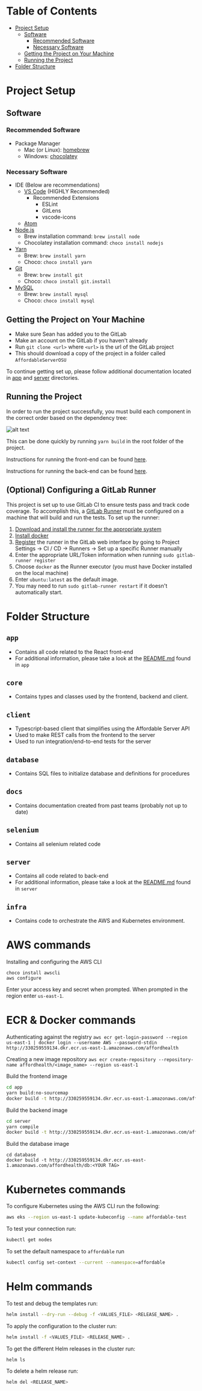 # Table of Contents
- [Project Setup](#Project-Setup)
  - [Software](##Software)
    - [Recommended Software](###Recommended-Software)
    - [Necessary Software](###Necessary-Software)
  - [Getting the Project on Your Machine](##Getting-the-Project-on-Your-Machine)
  - [Running the Project](##Running-the-Project)
- [Folder Structure](#Folder-Structure)

# Project Setup
## Software
### Recommended Software
- Package Manager
  - Mac (or Linux): [homebrew](https://brew.sh/)
  - Windows: [chocolatey](https://chocolatey.org/)
### Necessary Software
- IDE (Below are recommendations)
  - [VS Code](https://code.visualstudio.com) (HIGHLY Recommended)
    - Recommended Extensions
      - ESLint
      - GitLens
      - vscode-icons
  - [Atom](https://atom.io)
- [Node.js](https://nodejs.org/)
  - Brew installation command: `brew install node`
  - Chocolatey installation command: `choco install nodejs`
- [Yarn](https://yarnpkg.com/lang/en/)
  - Brew: `brew install yarn`
  - Choco: `choco install yarn`
- [Git](https://git-scm.com)
  - Brew: `brew install git`
  - Choco: `choco install git.install`
- [MySQL](https://www.mysql.com)
  - Brew: `brew install mysql`
  - Choco: `choco install mysql`

## Getting the Project on Your Machine
- Make sure Sean has added you to the GitLab
- Make an account on the GitLab if you haven't already
- Run `git clone <url>` where `<url>` is the url of the GitLab project
- This should download a copy of the project in a folder called `AffordableServerOSU`

To continue getting set up, please follow additional documentation located in [app](app/README.md) and [server](server/README.md) directories.

## Running the Project
In order to run the project successfully, you must build each component in the correct order based on the dependency tree:

![alt text](./docs/dependency-tree.png "Affordable Application Dependency Tree")

This can be done quickly by running `yarn build` in the root folder of the project.

Instructions for running the front-end can be found [here](app/README.md##Running-The-Front-End).

Instructions for running the back-end can be found [here](server/README.md##Running-The-Back-End).

## (Optional) Configuring a GitLab Runner

This project is set up to use GitLab CI to ensure tests pass and track code coverage. To accomplish this, a [GitLab Runner](https://docs.gitlab.com/runner/) must be configured on a machine that will build and run the tests. To set up the runner:

1. [Download and install the runner for the appropriate system](https://docs.gitlab.com/runner/install/index.html)
2. [Install docker](https://docs.docker.com/install/)
2. [Register](https://docs.gitlab.com/runner/register/index.html) the runner in the GitLab web interface by going to Project Settings -> CI / CD -> Runners -> 
Set up a specific Runner manually
3. Enter the appropriate URL/Token information when running `sudo gitlab-runner register`
4. Choose `docker` as the Runner executor (you must have Docker installed on the local machine)
5. Enter `ubuntu:latest` as the default image.
6. You may need to run `sudo gitlab-runner restart` if it doesn't automatically start.

# Folder Structure
## `app`
- Contains all code related to the React front-end
- For additional information, please take a look at the [README.md](app/README.md) found in `app`
## `core`
- Contains types and classes used by the frontend, backend and client.
## `client`
- Typescript-based client that simplifies using the Affordable Server API
- Used to make REST calls from the frontend to the server
- Used to run integration/end-to-end tests for the server
## `database`
- Contains SQL files to initialize database and definitions for procedures
## `docs`
- Contains documentation created from past teams (probably not up to date)
## `selenium`
- Contains all selenium related code
## `server`
- Contains all code related to back-end
- For additional information, please take a look at the [README.md](server/README.md) found in `server`
## `infra`
- Contains code to orchestrate the AWS and Kubernetes environment.

# AWS commands

Installing and configuring the AWS CLI
```
choco install awscli
aws configure
```
Enter your access key and secret when prompted. When prompted in the region enter `us-east-1`.

# ECR & Docker commands
Authenticating against the registry
`aws ecr get-login-password --region us-east-1 | docker login --username AWS --password-stdin http://330259559134.dkr.ecr.us-east-1.amazonaws.com/affordhealth`

Creating a new image repository
`aws ecr create-repository --repository-name affordhealth/<image_name> --region us-east-1`

Build the frontend image
```sh
cd app
yarn build:no-sourcemap
docker build -t http://330259559134.dkr.ecr.us-east-1.amazonaws.com/affordhealth/app:<YOUR TAG> .
```

Build the backend image
```sh
cd server
yarn compile
docker build -t http://330259559134.dkr.ecr.us-east-1.amazonaws.com/affordhealth/server:<YOUR TAG> -f Dockerfile .. 
```

Build the database image
```
cd database
docker build -t http://330259559134.dkr.ecr.us-east-1.amazonaws.com/affordhealth/db:<YOUR TAG>
```

# Kubernetes commands
To configure Kubernetes using the AWS CLI run the following:
```sh
aws eks --region us-east-1 update-kubeconfig --name affordable-test
```

To test your connection run:
```sh
kubectl get nodes
```

To set the default namespace to `affordable` run
```sh
kubectl config set-context --current --namespace=affordable
```

# Helm commands
To test and debug the templates run:
```sh
helm install --dry-run --debug -f <VALUES_FILE> <RELEASE_NAME> .
```

To apply the configuration to the cluster run:
```sh
helm install -f <VALUES_FILE> <RELEASE_NAME> .
```

To get the different Helm releases in the cluster run:
```sh
helm ls
```

To delete a helm release run:
```sh
helm del <RELEASE_NAME>
```